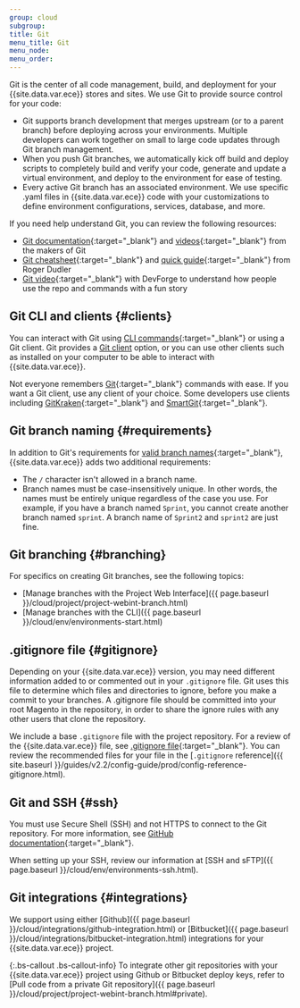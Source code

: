 ```yaml
---
group: cloud
subgroup:
title: Git
menu_title: Git
menu_node:
menu_order:
---
```


Git is the center of all code management, build, and deployment for your {{site.data.var.ece}} stores and sites. We use Git to provide source control for your code:

* Git supports branch development that merges upstream (or to a parent branch) before deploying across your environments. Multiple developers can work together on small to large code updates through Git branch management.
* When you push Git branches, we automatically kick off build and deploy scripts to completely build and verify your code, generate and update a virtual environment, and deploy to the environment for ease of testing.
* Every active Git branch has an associated environment. We use specific .yaml files in {{site.data.var.ece}} code with your customizations to define environment configurations, services, database, and more.

If you need help understand Git, you can review the following resources:

*	[Git documentation](https://git-scm.com/documentation){:target="\_blank"} and [videos](https://git-scm.com/videos){:target="\_blank"} from the makers of Git
*	[Git cheatsheet](http://rogerdudler.github.io/git-guide/files/git_cheat_sheet.pdf){:target="\_blank"} and [quick guide](http://rogerdudler.github.io/git-guide/){:target="\_blank"} from Roger Dudler
*	[Git video](https://www.youtube.com/watch?v=8KCQe9Pm1kg){:target="\_blank"} with DevForge to understand how people use the repo and commands with a fun story

## Git CLI and clients {#clients}

You can interact with Git using [CLI commands](https://git-scm.com/documentation){:target="\_blank"} or using a Git client. Git provides a <a href="https://git-scm.com/downloads" target="\_blank">Git client</a> option, or you can use other clients such as installed on your computer to be able to interact with {{site.data.var.ece}}.

Not everyone remembers [Git](https://git-scm.com/docs){:target="\_blank"} commands with ease. If you want a Git client, use any client of your choice. Some developers use clients including [GitKraken](https://www.gitkraken.com/){:target="\_blank"} and [SmartGit](https://www.syntevo.com/smartgit/){:target="\_blank"}.

## Git branch naming {#requirements}

In addition to Git's requirements for [valid branch names](https://www.kernel.org/pub/software/scm/git/docs/git-check-ref-format.html){:target="\_blank"}, {{site.data.var.ece}} adds two additional requirements:

* The `/` character isn't allowed in a branch name.
* Branch names must be case-insensitively unique. In other words, the names must be entirely unique regardless of the case you use. For example, if you have a branch named `Sprint`, you cannot create another branch named `sprint`. A branch name of `Sprint2` and `sprint2` are just fine.

## Git branching {#branching}

For specifics on creating Git branches, see the following topics:

* [Manage branches with the Project Web Interface]({{ page.baseurl }}/cloud/project/project-webint-branch.html)
* [Manage branches with the CLI]({{ page.baseurl }}/cloud/env/environments-start.html)

## .gitignore file {#gitignore}
Depending on your {{site.data.var.ece}} version, you may need different information added to or commented out in your `.gitignore` file. Git uses this file to determine which files and directories to ignore, before you make a commit to your branches. A .gitignore file should be committed into your root Magento in the repository, in order to share the ignore rules with any other users that clone the repository.

We include a base `.gitignore` file with the project repository. For a review of the {{site.data.var.ece}} file, see [.gitignore file](https://github.com/magento/magento-cloud/blob/master/.gitignore){:target="\_blank"}. You can review the recommended files for your file in the [`.gitignore` reference]({{ site.baseurl }}/guides/v2.2/config-guide/prod/config-reference-gitignore.html).

## Git and SSH {#ssh}

You must use Secure Shell (SSH) and not HTTPS to connect to the Git repository. For more information, see [GitHub documentation](https://help.github.com/articles/generating-an-ssh-key){:target="\_blank"}.

When setting up your SSH, review our information at [SSH and sFTP]({{ page.baseurl }}/cloud/env/environments-ssh.html).

## Git integrations {#integrations}

We support using either [Github]({{ page.baseurl }}/cloud/integrations/github-integration.html) or [Bitbucket]({{ page.baseurl }}/cloud/integrations/bitbucket-integration.html) integrations for your {{site.data.var.ece}} project.

{:.bs-callout .bs-callout-info}
To integrate other git repositories with your {{site.data.var.ece}} project using Github or Bitbucket deploy keys, refer to [Pull code from a private Git repository]({{ page.baseurl }}/cloud/project/project-webint-branch.html#private).
